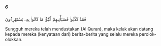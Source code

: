 ##### 6

<span class="ayah">فَقَدْ كَذَّبُوا۟ فَسَيَأْتِيهِمْ أَنۢبَٰٓؤُا۟ مَا كَانُوا۟ بِهِۦ يَسْتَهْزِءُونَ</span>

<span class="ayah_translation">Sungguh mereka telah mendustakan (Al Quran), maka kelak akan datang kepada mereka (kenyataan dari) berita-berita yang selalu mereka perolok-olokkan.</span>
